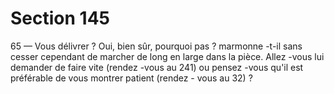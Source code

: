 # Section 145

65
— Vous délivrer ? Oui, bien sûr, pourquoi pas ? marmonne -t-il
sans cesser cependant de marcher de long en large dans la pièce.
Allez -vous lui demander de faire vite (rendez -vous au 241) ou
pensez -vous qu'il est préférable de vous montrer patient (rendez -
vous au 32) ?
